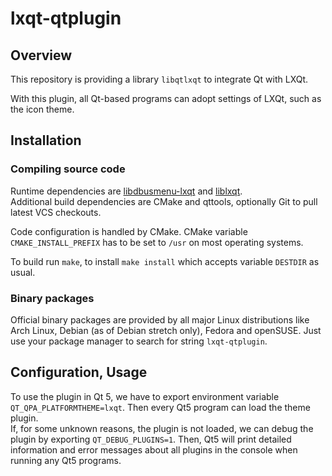# lxqt-qtplugin

## Overview

This repository is providing a library `libqtlxqt` to integrate Qt with LXQt.

With this plugin, all Qt-based programs can adopt settings of LXQt, such as the icon theme.

## Installation

### Compiling source code

Runtime dependencies are [libdbusmenu-lxqt](https://github.com/lxqt/libdbusmenu-lxqt) and [liblxqt](https://github.com/lxqt/liblxqt).  
Additional build dependencies are CMake and qttools, optionally Git to pull latest VCS checkouts.  

Code configuration is handled by CMake. CMake variable `CMAKE_INSTALL_PREFIX` has to be set to `/usr` on most operating systems.  

To build run `make`, to install `make install` which accepts variable `DESTDIR` as usual.  

### Binary packages

Official binary packages are provided by all major Linux distributions like Arch Linux, Debian (as of Debian stretch only), Fedora and openSUSE. Just use your package manager to search for string `lxqt-qtplugin`.

## Configuration, Usage

To use the plugin in Qt 5, we have to export environment variable `QT_QPA_PLATFORMTHEME=lxqt`. Then every Qt5 program can load the theme plugin.  
If, for some unknown reasons, the plugin is not loaded, we can debug the plugin by exporting `QT_DEBUG_PLUGINS=1`. Then, Qt5 will print detailed information and error messages about all plugins in the console when running any Qt5 programs.
